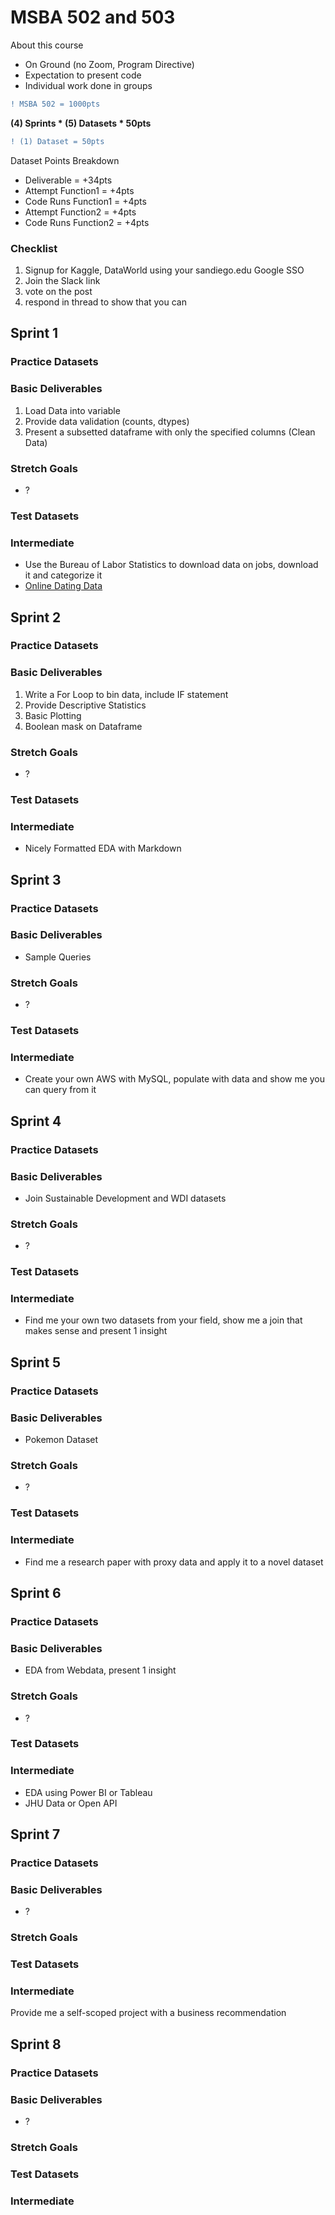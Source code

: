 # MSBA 502 and 503

About this course
- On Ground (no Zoom, Program Directive)
- Expectation to present code
- Individual work done in groups


```diff
! MSBA 502 = 1000pts 
```

**(4) Sprints * (5) Datasets * 50pts**

```diff
! (1) Dataset = 50pts
```

Dataset Points Breakdown

- Deliverable = +34pts
- Attempt Function1 = +4pts
- Code Runs Function1 = +4pts
- Attempt Function2 = +4pts
- Code Runs Function2 = +4pts

### Checklist
1. Signup for Kaggle, DataWorld using your sandiego.edu Google SSO
2. Join the Slack link
3. vote on the post
4. respond in thread to show that you can

## Sprint 1

### Practice Datasets

### Basic Deliverables
1. Load Data into variable
2. Provide data validation (counts, dtypes)
3. Present a subsetted dataframe with only the specified columns (Clean Data)

### Stretch Goals
- ?

### Test Datasets

### Intermediate

* Use the Bureau of Labor Statistics to download data on jobs, download it and categorize it
* [Online Dating Data](https://www.reddit.com/r/datasets/comments/fiowrn/any_datasets_on_dating_andor_online_dating/)

## Sprint 2

### Practice Datasets

### Basic Deliverables
1. Write a For Loop to bin data, include IF statement
2. Provide Descriptive Statistics
3. Basic Plotting
4. Boolean mask on Dataframe

### Stretch Goals
- ?

### Test Datasets

### Intermediate
* Nicely Formatted EDA with Markdown

## Sprint 3

### Practice Datasets

### Basic Deliverables
* Sample Queries

### Stretch Goals
- ?

### Test Datasets

### Intermediate
* Create your own AWS with MySQL, populate with data and show me you can query from it

## Sprint 4

### Practice Datasets

### Basic Deliverables
* Join Sustainable Development and WDI datasets

### Stretch Goals
- ?

### Test Datasets

### Intermediate
* Find me your own two datasets from your field, show me a join that makes sense and present 1 insight

## Sprint 5

### Practice Datasets

### Basic Deliverables
* Pokemon Dataset

### Stretch Goals
- ?

### Test Datasets

### Intermediate
* Find me a research paper with proxy data and apply it to a novel dataset

## Sprint 6

### Practice Datasets

### Basic Deliverables
* EDA from Webdata, present 1 insight

### Stretch Goals
- ?

### Test Datasets

### Intermediate
* EDA using Power BI or Tableau
* JHU Data or Open API

## Sprint 7

### Practice Datasets

### Basic Deliverables
- ?

### Stretch Goals

### Test Datasets

### Intermediate
Provide me a self-scoped project with a business recommendation

## Sprint 8

### Practice Datasets

### Basic Deliverables
- ?

### Stretch Goals

### Test Datasets

### Intermediate
